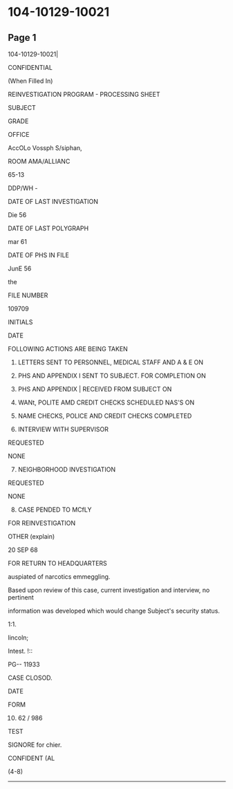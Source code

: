 # 104-10129-10021

## Page 1

104-10129-10021|

CONFIDENTIAL

(When Filled In)

REINVESTIGATION PROGRAM - PROCESSING SHEET

SUBJECT

GRADE

OFFICE

AccOLo Vossph S/siphan,

ROOM AMA/ALLIANC

65-13

DDP/WH -

DATE OF LAST INVESTIGATION

Die 56

DATE OF LAST POLYGRAPH

mar 61

DATE OF PHS IN FILE

JunE 56

the

FILE NUMBER

109709

INITIALS

DATE

FOLLOWING ACTIONS ARE BEING TAKEN

1. LETTERS SENT TO PERSONNEL, MEDICAL STAFF AND A & E ON

2. PHS AND APPENDIX I SENT TO SUBJECT. FOR COMPLETION ON

3. PHS AND APPENDIX | RECEIVED FROM SUBJECT ON

2. WANt, POLITE AMD CREDIT CHECKS SCHEDULED NAS'S ON

5. NAME CHECKS, POLICE AND CREDIT CHECKS COMPLETED

6. INTERVIEW WITH SUPERVISOR

REQUESTED

NONE

7. NEIGHBORHOOD INVESTIGATION

REQUESTED

NONE

8. CASE PENDED TO MCfLY

FOR REINVESTIGATION

OTHER (explain)

20 SEP 68

FOR RETURN TO HEADQUARTERS

auspiated of narcotics emmeggling.

Based upon review of this case, current investigation and interview, no pertinent

information was developed which would change Subject's security status.

1:1.

lincoln;

Intest. !::

PG-- 11933

CASE CLOSOD.

DATE

FORM

10. 62 / 986

TEST

SIGNORE for chier.

CONFIDENT (AL

(4-8)

---

